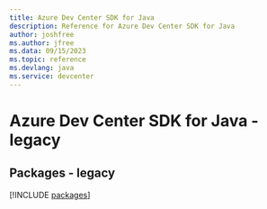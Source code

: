 ```yaml
---
title: Azure Dev Center SDK for Java
description: Reference for Azure Dev Center SDK for Java
author: joshfree
ms.author: jfree
ms.data: 09/15/2023
ms.topic: reference
ms.devlang: java
ms.service: devcenter
---
```

# Azure Dev Center SDK for Java - legacy
## Packages - legacy
[!INCLUDE [packages](dev-center-index.md)]